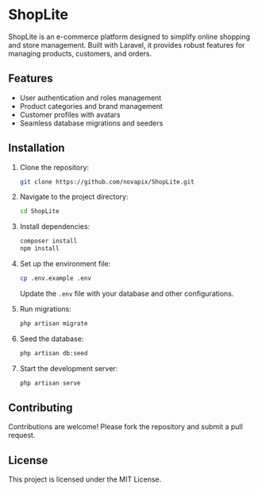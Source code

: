 # ShopLite

ShopLite is an e-commerce platform designed to simplify online shopping and store management. Built with Laravel, it provides robust features for managing products, customers, and orders.

## Features

- User authentication and roles management
- Product categories and brand management
- Customer profiles with avatars
- Seamless database migrations and seeders

[//]: # (- RESTful API support)

## Installation

1. Clone the repository:
   ```bash
   git clone https://github.com/novapix/ShopLite.git
   ```

2. Navigate to the project directory:
   ```bash
   cd ShopLite
   ```

3. Install dependencies:
   ```bash
   composer install
   npm install
   ```

4. Set up the environment file:
   ```bash
   cp .env.example .env
   ```
   Update the `.env` file with your database and other configurations.

5. Run migrations:
   ```bash
   php artisan migrate
   ```

6. Seed the database:
   ```bash
   php artisan db:seed
   ```

7. Start the development server:
   ```bash
   php artisan serve
   ```

## Contributing

Contributions are welcome! Please fork the repository and submit a pull request.

## License

This project is licensed under the MIT License.
